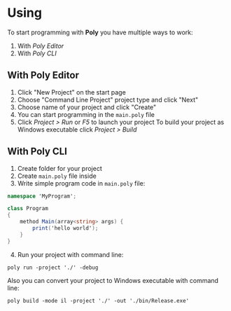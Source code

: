 # Using
To start programming with **Poly** you have multiple ways to work:
1. With *Poly Editor*
2. With *Poly CLI*

## With Poly Editor
1. Click "New Project" on the start page
2. Choose "Command Line Project" project type and click "Next" 
3. Choose name of your project and click "Create" 
4. You can start programming in the `main.poly` file
5. Click *Project > Run* or *F5* to launch your project
To build your project as Windows executable click *Project > Build*

## With Poly CLI
1. Create folder for your project
2. Create `main.poly` file inside
3. Write simple program code in `main.poly` file:
```c#
namespace 'MyProgram';

class Program
{
    method Main(array<string> args) {
        print('hello world');
    } 
} 
```
4. Run your project with command line:
```
poly run -project './' -debug
```

Also you can convert your project to Windows executable with command line:
```
poly build -mode il -project './' -out './bin/Release.exe'
```
